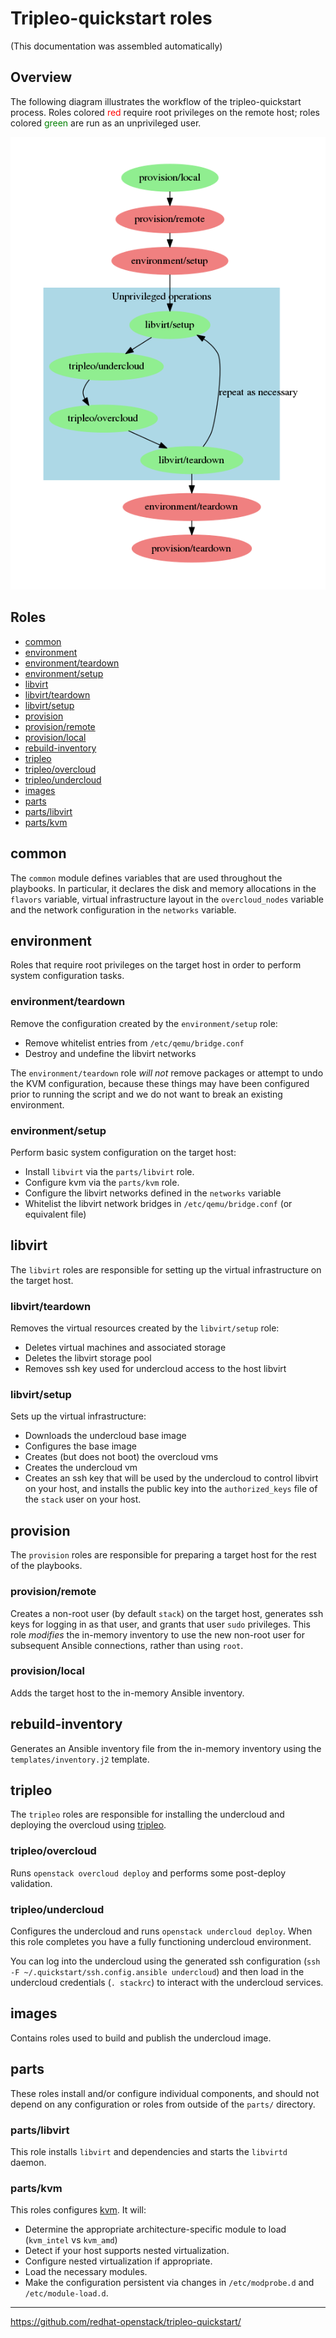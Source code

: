 # Tripleo-quickstart roles

(This documentation was assembled automatically)

## Overview

The following diagram illustrates the workflow of the
tripleo-quickstart process.  Roles colored <span style="color:
red">red</span> require root privileges on the remote host; roles
colored <span style="color: green">green</span> are run as an
unprivileged user.

![tripleo-quickstart workflow](workflow.png)

## Roles
- [common](#common)
- [environment](#environment)
- [environment/teardown](#environment/teardown)
- [environment/setup](#environment/setup)
- [libvirt](#libvirt)
- [libvirt/teardown](#libvirt/teardown)
- [libvirt/setup](#libvirt/setup)
- [provision](#provision)
- [provision/remote](#provision/remote)
- [provision/local](#provision/local)
- [rebuild-inventory](#rebuild-inventory)
- [tripleo](#tripleo)
- [tripleo/overcloud](#tripleo/overcloud)
- [tripleo/undercloud](#tripleo/undercloud)
- [images](#images)
- [parts](#parts)
- [parts/libvirt](#parts/libvirt)
- [parts/kvm](#parts/kvm)

## <a id="common">common</a>

The `common` module defines variables that are used throughout the
playbooks.  In particular, it declares the disk and memory allocations
in the `flavors` variable, virtual infrastructure layout in the
`overcloud_nodes` variable and the network configuration in the
`networks` variable.

## <a id="environment">environment</a>

Roles that require root privileges on the target host in order to
perform system configuration tasks.

### <a id="environment/teardown">environment/teardown</a>

Remove the configuration created by the `environment/setup` role:

- Remove whitelist entries from `/etc/qemu/bridge.conf`
- Destroy and undefine the libvirt networks

The `environment/teardown` role *will not* remove packages or attempt
to undo the KVM configuration, because these things may have been
configured prior to running the script and we do not want to break an
existing environment.

### <a id="environment/setup">environment/setup</a>

Perform basic system configuration on the target host:

- Install `libvirt` via the `parts/libvirt` role.
- Configure kvm via the `parts/kvm` role.
- Configure the libvirt networks defined in the `networks` variable
- Whitelist the libvirt network bridges in `/etc/qemu/bridge.conf` (or
  equivalent file)

## <a id="libvirt">libvirt</a>

The `libvirt` roles are responsible for setting up the virtual
infrastructure on the target host.

### <a id="libvirt/teardown">libvirt/teardown</a>

Removes the virtual resources created by the `libvirt/setup` role:

- Deletes virtual machines and associated storage
- Deletes the libvirt storage pool
- Removes ssh key used for undercloud access to the host libvirt

### <a id="libvirt/setup">libvirt/setup</a>

Sets up the virtual infrastructure:

- Downloads the undercloud base image
- Configures the base image
- Creates (but does not boot) the overcloud vms
- Creates the undercloud vm
- Creates an ssh key that will be used by the undercloud to control
  libvirt on your host, and installs the public key into the
  `authorized_keys` file of the `stack` user on your host.

## <a id="provision">provision</a>

The `provision` roles are responsible for preparing a target host for
the rest of the playbooks.

### <a id="provision/remote">provision/remote</a>

Creates a non-root user (by default `stack`) on the target host,
generates ssh keys for logging in as that user, and grants that user
`sudo` privileges.  This role *modifies* the in-memory inventory to
use the new non-root user for subsequent Ansible connections, rather
than using `root`.

### <a id="provision/local">provision/local</a>

Adds the target host to the in-memory Ansible inventory.

## <a id="rebuild-inventory">rebuild-inventory</a>

Generates an Ansible inventory file from the in-memory inventory using
the `templates/inventory.j2` template.

## <a id="tripleo">tripleo</a>

The `tripleo` roles are responsible for installing the undercloud and
deploying the overcloud using [tripleo][].

[tripleo]: http://docs.openstack.org/developer/tripleo-docs/

### <a id="tripleo/overcloud">tripleo/overcloud</a>

Runs `openstack overcloud deploy` and performs some post-deploy
validation.

### <a id="tripleo/undercloud">tripleo/undercloud</a>

Configures the undercloud and runs `openstack undercloud deploy`.
When this role completes you have a fully functioning undercloud
environment.

You can log into the undercloud using the generated ssh configuration
(`ssh -F ~/.quickstart/ssh.config.ansible undercloud`) and then load
in the undercloud credentials (`. stackrc`) to interact with the
undercloud services.

## <a id="images">images</a>

Contains roles used to build and publish the undercloud image.

## <a id="parts">parts</a>

These roles install and/or configure individual components, and should
not depend on any configuration or roles from outside of the `parts/`
directory.

### <a id="parts/libvirt">parts/libvirt</a>

This role installs `libvirt` and dependencies and starts the
`libvirtd` daemon.

### <a id="parts/kvm">parts/kvm</a>

This roles configures [kvm][].  It will:

- Determine the appropriate architecture-specific module to load
  (`kvm_intel` vs `kvm_amd`)
- Detect if your host supports nested virtualization.
- Configure nested virtualization if appropriate.
- Load the necessary modules.
- Make the configuration persistent via changes in `/etc/modprobe.d`
  and `/etc/module-load.d`.

[kvm]: http://www.linux-kvm.org/page/Main_Page


---
<https://github.com/redhat-openstack/tripleo-quickstart/>
